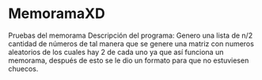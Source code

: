 # MemoramaXD
Pruebas del memorama
Descripción del programa:
Genero una lista de n/2 cantidad de números de tal manera que se genere una matriz con numeros aleatorios de los cuales hay 2 de cada uno ya que así funciona un memorama, después de esto se le dio un formato para que no estuviesen chuecos.